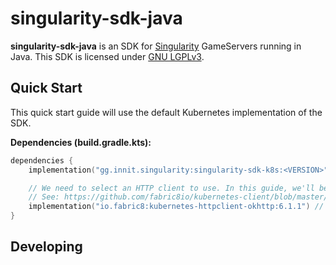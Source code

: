 # singularity-sdk-java

**singularity-sdk-java** is an SDK for [Singularity](https://github.com/innitgg/singularity) GameServers running in
Java. This SDK is licensed under [GNU LGPLv3](COPYING.LESSER).

## Quick Start

This quick start guide will use the default Kubernetes implementation of the SDK.

**Dependencies (build.gradle.kts):**

```kotlin
dependencies {
    implementation("gg.innit.singularity:singularity-sdk-k8s:<VERSION>")

    // We need to select an HTTP client to use. In this guide, we'll be using the OkHttp implementation.
    // See: https://github.com/fabric8io/kubernetes-client/blob/master/doc/FAQ.md#what-artifacts-should-my-project-depend-on
    implementation("io.fabric8:kubernetes-httpclient-okhttp:6.1.1") // or runtimeOnly(...)
}
```

## Developing

